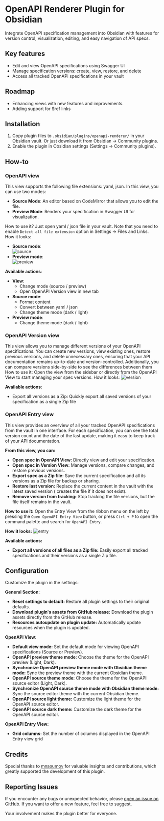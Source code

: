 # OpenAPI Renderer Plugin for Obsidian

Integrate OpenAPI specification management into Obsidian with features for version control,
visualization, editing, and easy navigation of API specs.

## Key features

- Edit and view OpenAPI specifications using Swagger UI
- Manage specification versions: create, view, restore, and delete
- Access all tracked OpenAPI specifications in your vault

## Roadmap
- Enhancing views with new features and improvements
- Adding support for $ref links

## Installation

1. Copy plugin files to `.obsidian/plugins/openapi-renderer/` in your Obsidian vault. Or just
   download it from Obsidian -> Community plugins.
2. Enable the plugin in Obsidian settings (Settings → Community plugins).

## How-to

### OpenAPI view

This view supports the following file extensions: yaml, json.
In this view, you can use two modes:

- **Source Mode**: An editor based on CodeMirror that allows you to edit the file.
- **Preview Mode**: Renders your specification in Swagger UI for visualization.

How to use it? Just open yaml / json file in your vault. Note that you need to enable `Detect
all file extension` option in Settings -> Files and Links.  
How it looks:

- **Source mode**:  
  ![source](https://github.com/user-attachments/assets/d6e74610-6df6-49f6-8f4c-e28df1f92329)
- **Preview mode**:  
  ![preview](https://github.com/user-attachments/assets/526a9347-353c-4e6f-b004-eb9455f0da70)

**Available actions**:

- **View**:
    - Change mode (source / preview)
    - Open OpenAPI Version view in new tab
- **Source mode**:
    - Format content
    - Convert between yaml / json
    - Change theme mode (dark / light)
- **Preview mode**:
    - Change theme mode (dark / light)

### OpenAPI Version view

This view allows you to manage different versions of your OpenAPI specifications. You can create new
versions, view existing ones, restore previous versions, and delete unnecessary ones, ensuring that
your API documentation remains up-to-date and version-controlled. Additionally, you can compare
versions side-by-side to see the differences between them
How to use it: Open the view from the sidebar or directly from the OpenAPI View to start managing
your spec versions.
How it looks:
![version](https://github.com/user-attachments/assets/523016f1-243d-4119-9f84-b3960c467c66)

**Available actions**:

- Export all versions as a Zip: Quickly export all saved versions of your specification as a single
  Zip file

### OpenAPI Entry view

This view provides an overview of all your tracked OpenAPI specifications from the vault in one
interface. For each specification, you can see the total version count and the date of the last
update, making it easy to keep track of your API documentation.

**From this view, you can:**

- **Open spec in OpenAPI View:** Directly view and edit your specification.
- **Open spec in Version View:** Manage versions, compare changes, and restore previous versions.
- **Export spec as a Zip file:** Save the current specification and all its versions as a Zip file
  for backup or sharing.
- **Restore last version:** Replace the current content in the vault with the latest saved version (
  creates the file if it does not exist).
- **Remove version from tracking:** Stop tracking the file versions, but the file itself remains in
  the vault.

**How to use it:** Open the Entry View from the ribbon menu on the left by pressing
the `Open OpenAPI Entry View` button, or press `Ctrl + P` to open the command palette and search
for `OpenAPI Entry`.

**How it looks:**
![entry](https://github.com/user-attachments/assets/64db46f5-b631-422e-a53b-597de37fb1e0)

**Available actions:**

- **Export all versions of all files as a Zip file:** Easily export all tracked specifications and
  their versions as a single Zip file.

## Configuration

Customize the plugin in the settings:

**General Section:**

- **Reset settings to default:** Restore all plugin settings to their original defaults.
- **Download plugin's assets from GitHub release:** Download the plugin assets directly from the
  GitHub release.
- **Resources autoupdate on plugin update:** Automatically update resources when the plugin is
  updated.

**OpenAPI View:**

- **Default view mode:** Set the default mode for viewing OpenAPI specifications (Source or
  Preview).
- **OpenAPI preview theme mode:** Choose the theme for the OpenAPI preview (Light, Dark).
- **Synchronize OpenAPI preview theme mode with Obsidian theme mode:** Sync the preview theme with
  the current Obsidian theme.
- **OpenAPI source theme mode:** Choose the theme for the OpenAPI source editor (Light, Dark).
- **Synchronize OpenAPI source theme mode with Obsidian theme mode:** Sync the source editor theme
  with the current Obsidian theme.
- **OpenAPI source light theme:** Customize the light theme for the OpenAPI source editor.
- **OpenAPI source dark theme:** Customize the dark theme for the OpenAPI source editor.

**OpenAPI Entry View:**

- **Grid columns:** Set the number of columns displayed in the OpenAPI Entry view grid

## Credits

Special thanks to [mnaoumov](https://github.com/mnaoumov/) for valuable insights and contributions, which greatly supported the development of this plugin.

## Reporting Issues

If you encounter any bugs or unexpected behavior, please [open an issue on GitHub](https://github.com/ssentiago/openapi-renderer/issues). If you want to offer a new feature, feel free to suggest.

Your involvement makes the plugin better for everyone.

